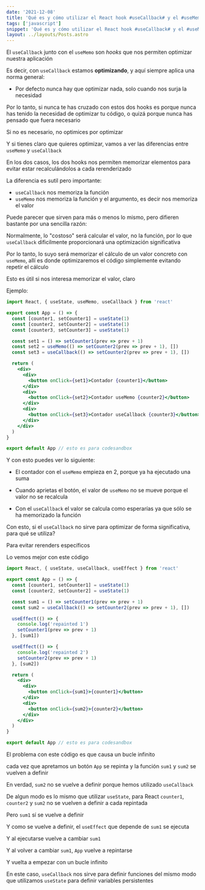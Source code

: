 ```yaml
---
date: '2021-12-08'
title: 'Qué es y cómo utilizar el React hook #useCallback# y el #useMemo#, y su parecido con #useState#'
tags: ['javascript']
snippet: 'Qué es y cómo utilizar el React hook #useCallback# y el #useMemo#, y su parecido con #useState#'
layout: ../layouts/Posts.astro
---
```


El `useCallback` junto con el `useMemo` son _hooks_ que nos permiten optimizar nuestra aplicación

Es decir, con `useCallback` estamos **optimizando**, y aquí siempre aplica una norma general:

- Por defecto nunca hay que optimizar nada, solo cuando nos surja la necesidad

Por lo tanto, si nunca te has cruzado con estos dos hooks es porque nunca has tenido la necesidad de optimizar tu código, o quizá porque nunca has pensado que fuera necesario

Si no es necesario, no optimices por optimizar

Y si tienes claro que quieres optimizar, vamos a ver las diferencias entre `useMemo` y `useCallback`

En los dos casos, los dos hooks nos permiten memorizar elementos para evitar estar recalculándolos a cada rerenderizado

La diferencia es sutil pero importante:

- `useCallback` nos memoriza la función
- `useMemo` nos memoriza la función y el argumento, es decir nos memoriza el valor

Puede parecer que sirven para más o menos lo mismo, pero difieren bastante por una sencilla razón:

Normalmente, lo "costoso" será calcular el valor, no la función, por lo que `useCallback` dificilmente proporcionará una optimización significativa

Por lo tanto, lo suyo será memorizar el cálculo de un valor concreto con `useMemo`, allí es donde optimizaremos el código simplemente evitando repetir el cálculo

Esto es útil si nos interesa memorizar el valor, claro

Ejemplo:

```jsx
import React, { useState, useMemo, useCallback } from 'react'

export const App = () => {
  const [counter1, setCounter1] = useState(1)
  const [counter2, setCounter2] = useState(1)
  const [counter3, setCounter3] = useState(1)

  const set1 = () => setCounter1(prev => prev + 1)
  const set2 = useMemo(() => setCounter2(prev => prev + 1), [])
  const set3 = useCallback(() => setCounter2(prev => prev + 1), [])

  return (
    <div>
      <div>
        <button onClick={set1}>Contador {counter1}</button>
      </div>
      <div>
        <button onClick={set2}>Contador useMemo {counter2}</button>
      </div>
      <div>
        <button onClick={set3}>Contador useCallback {counter3}</button>
      </div>
    </div>
  )
}

export default App // esto es para codesandbox
```

Y con esto puedes ver lo siguiente:

- El contador con el `useMemo` empieza en 2, porque ya ha ejecutado una suma

- Cuando aprietas el botón, el valor de `useMemo` no se mueve porque el valor no se recalcula

- Con el `useCallback` el valor se calcula como esperarías ya que sólo se ha memorizado la función

Con esto, si el `useCallback` no sirve para optimizar de forma significativa, para qué se utiliza?

Para evitar rerenders específicos

Lo vemos mejor con este código

```jsx
import React, { useState, useCallback, useEffect } from 'react'

export const App = () => {
  const [counter1, setCounter1] = useState(1)
  const [counter2, setCounter2] = useState(1)

  const sum1 = () => setCounter1(prev => prev + 1)
  const sum2 = useCallback(() => setCounter2(prev => prev + 1), [])

  useEffect(() => {
    console.log('repainted 1')
    setCounter1(prev => prev + 1)
  }, [sum1])

  useEffect(() => {
    console.log('repainted 2')
    setCounter2(prev => prev + 1)
  }, [sum2])

  return (
    <div>
      <div>
        <button onClick={sum1}>{counter1}</button>
      </div>
      <div>
        <button onClick={sum2}>{counter2}</button>
      </div>
    </div>
  )
}

export default App // esto es para codesandbox
```

El problema con este código es que causa un bucle infinito

cada vez que apretamos un botón `App` se repinta y la función `sum1` y `sum2` se vuelven a definir

En verdad, `sum2` no se vuelve a definir porque hemos utilizado `useCallback`

De algun modo es lo mismo que utilizar `useState`, para React `counter1`, `counter2` y `sum2` no se vuelven a definir a cada repintada

Pero `sum1` sí se vuelve a definir

Y como se vuelve a definir, el `useEffect` que depende de `sum1` se ejecuta

Y al ejecutarse vuelve a cambiar `sum1`

Y al volver a cambiar `sum1`, `App` vuelve a repintarse

Y vuelta a empezar con un bucle infinito

En este caso, `useCallback` nos sirve para definir funciones del mismo modo que utilizamos `useState` para definir variables persistentes
